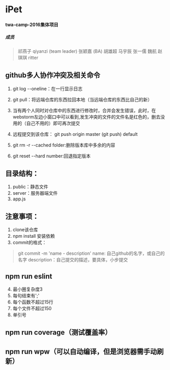# iPet

#### twa-camp-2016集体项目
##### 成员
> 祁燕子 qiyanzi (team leader)
张颖嘉 (BA)
胡雄超 
马宇辰
张一儒
魏航 
赵琪琪 ritter

## github多人协作冲突及相关命令

1. git log --oneline：在一行显示日志

2. git pull：将远端仓库的东西拉回本地（当远端仓库的东西比自己的新）

3. 当有两个人同时对仓库中的东西进行修改时，合并会发生错误，此时，在webstorm左边小窗口中可以看到,发生冲突的文件的文件名是红色的，删去没用的（自己不用的）即可再次提交

4. 远程提交到该仓库： git push origin master (git push) default

5. git rm -r --cached folder:删除版本库中多余的内容

6. git reset --hard number:回退指定版本

## 目录结构：
1. public：静态文件
2. server：服务器端文件
3. app.js

## 注意事项：
1. clone该仓库
2. npm install 安装依赖
3. commit的格式：
> git commit -m 'name - description'
  name: 自己github的名字，或自己的名字
  description：自己提交的描述，要具体，小步提交

## npm run eslint
4. 最小圈复杂度3
5. 每句结束有';'
6. 每个函数不超过15行
7. 每个文件不超过150
8. 单引号

## npm run coverage（测试覆盖率）
## npm run wpw（可以自动编译，但是浏览器需手动刷新）
